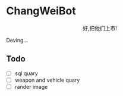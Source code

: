 # ChangWeiBot

<center>
好,把他们上市!
</center>

Deving...

## Todo

- [ ] sql quary
- [ ] weapon and vehicle quary 
- [ ] rander image
